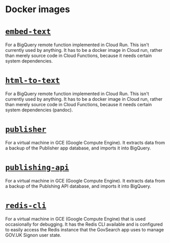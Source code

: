 # Docker images

# [`embed-text`][embed-text]

For a BigQuery remote function implemented in Cloud Run.  This isn't currently
used by anything.  It has to be a docker image in Cloud run, rather than merely
source code in Cloud Functions, because it needs certain system dependencies.

# [`html-to-text`][html-to-text]

For a BigQuery remote function implemented in Cloud Run.  This isn't currently
used by anything.  It has to be a docker image in Cloud run, rather than merely
source code in Cloud Functions, because it needs certain system dependencies
(pandoc).

# [`publisher`][publisher]

For a virtual machine in GCE (Google Compute Engine).  It extracts data from a
backup of the Publisher app database, and imports it into BigQuery.

# [`publishing-api`][publishing-api]

For a virtual machine in GCE (Google Compute Engine).  It extracts data from a
backup of the Publshing API database, and imports it into BigQuery.

# [`redis-cli`][redis-cli]

For a virtual machine in GCE (Google Compute Engine) that is used occasionally
for debugging. It has the Redis CLI available and is configured to easily access
the Redis instance that the GovSearch app uses to manage GOV.UK Signon user
state.

[embed-text]: ./embed-text
[html-to-text]: ./html-to-text
[publisher]: ./publisher
[publishing-api]: ./publisher-api
[redis-cli]: ./redis-cli
